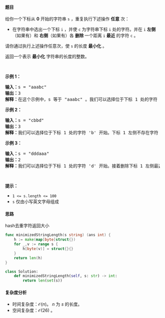 #### 题目  

<p>给你一个下标从 <strong>0</strong> 开始的字符串 <code>s</code> ，重复执行下述操作 <strong>任意</strong> 次：</p>

<ul>
	<li>在字符串中选出一个下标 <code>i</code> ，并使 <code>c</code> 为字符串下标 <code>i</code> 处的字符。并在 <code>i</code> <strong>左侧</strong>（如果有）和 <strong>右侧</strong>（如果有）各 <strong>删除 </strong>一个距离 <code>i</code> <strong>最近</strong> 的字符 <code>c</code> 。</li>
</ul>

<p>请你通过执行上述操作任意次，使 <code>s</code> 的长度 <strong>最小化</strong> 。</p>

<p>返回一个表示 <strong>最小化</strong> 字符串的长度的整数。</p>

<p> </p>

<p><strong>示例 1：</strong></p>

<pre><strong>输入：</strong>s = &#34;aaabc&#34;
<strong>输出：</strong>3
<strong>解释：</strong>在这个示例中，s 等于 &#34;aaabc&#34; 。我们可以选择位于下标 1 处的字符 &#39;a&#39; 开始。接着删除下标 1 左侧最近的那个 &#39;a&#39;（位于下标 0）以及下标 1 右侧最近的那个 &#39;a&#39;（位于下标 2）。执行操作后，字符串变为 &#34;abc&#34; 。继续对字符串执行任何操作都不会改变其长度。因此，最小化字符串的长度是 3 。</pre>

<p><strong>示例 2：</strong></p>

<pre><strong>输入：</strong>s = &#34;cbbd&#34;
<strong>输出：</strong>3
<strong>解释：</strong>我们可以选择位于下标 1 处的字符 &#39;b&#39; 开始。下标 1 左侧不存在字符 &#39;b&#39; ，但右侧存在一个字符 &#39;b&#39;（位于下标 2），所以会删除位于下标 2 的字符 &#39;b&#39; 。执行操作后，字符串变为 &#34;cbd&#34; 。继续对字符串执行任何操作都不会改变其长度。因此，最小化字符串的长度是 3 。</pre>

<p><strong>示例 3：</strong></p>

<pre><strong>输入：</strong>s = &#34;dddaaa&#34;
<strong>输出：</strong>2
<strong>解释：</strong>我们可以选择位于下标 1 处的字符 &#39;d&#39; 开始。接着删除下标 1 左侧最近的那个 &#39;d&#39;（位于下标 0）以及下标 1 右侧最近的那个 &#39;d&#39;（位于下标 2）。执行操作后，字符串变为 &#34;daaa&#34; 。继续对新字符串执行操作，可以选择位于下标 2 的字符 &#39;a&#39; 。接着删除下标 2 左侧最近的那个 &#39;a&#39;（位于下标 1）以及下标 2 右侧最近的那个 &#39;a&#39;（位于下标 3）。执行操作后，字符串变为 &#34;da&#34; 。继续对字符串执行任何操作都不会改变其长度。因此，最小化字符串的长度是 2 。
</pre>

<p> </p>

<p><strong>提示：</strong></p>

<ul>
	<li><code>1 &lt;= s.length &lt;= 100</code></li>
	<li><code>s</code> 仅由小写英文字母组成</li>
</ul>
 
#### 思路  

hash去重字符返回大小

```go  
func minimizedStringLength(s string) (ans int) {
	h := make(map[byte]struct{})
	for _,v := range s {
		h[byte(v)] = struct{}{}
	}
	return len(h)
}
```

```python
class Solution:
    def minimizedStringLength(self, s: str) -> int:
        return len(set(s))
```

#### 复杂度分析  

- 时间复杂度：$\mathcal{O}(n)$。 $n$ 为 $\textit{s}$ 的长度。
- 空间复杂度：$\mathcal{O}(26)$ 。